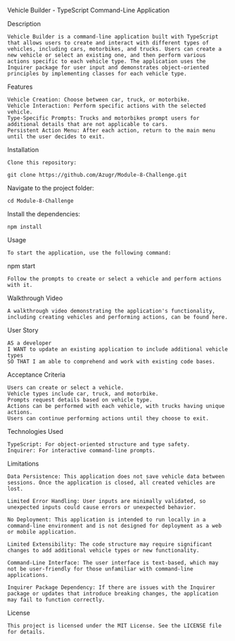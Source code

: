 Vehicle Builder - TypeScript Command-Line Application

Description

    Vehicle Builder is a command-line application built with TypeScript that allows users to create and interact with different types of vehicles, including cars, motorbikes, and trucks. Users can create a new vehicle or select an existing one, and then perform various actions specific to each vehicle type. The application uses the Inquirer package for user input and demonstrates object-oriented principles by implementing classes for each vehicle type.

Features

    Vehicle Creation: Choose between car, truck, or motorbike.
    Vehicle Interaction: Perform specific actions with the selected vehicle.
    Type-Specific Prompts: Trucks and motorbikes prompt users for additional details that are not applicable to cars.
    Persistent Action Menu: After each action, return to the main menu until the user decides to exit.

Installation

    Clone this repository:

    git clone https://github.com/Azugr/Module-8-Challenge.git

Navigate to the project folder:

    cd Module-8-Challenge

Install the dependencies:

    npm install

Usage

    To start the application, use the following command:

npm start

    Follow the prompts to create or select a vehicle and perform actions with it.

Walkthrough Video

    A walkthrough video demonstrating the application's functionality, including creating vehicles and performing actions, can be found here.

User Story

    AS a developer
    I WANT to update an existing application to include additional vehicle types
    SO THAT I am able to comprehend and work with existing code bases.

Acceptance Criteria

    Users can create or select a vehicle.
    Vehicle types include car, truck, and motorbike.
    Prompts request details based on vehicle type.
    Actions can be performed with each vehicle, with trucks having unique actions.
    Users can continue performing actions until they choose to exit.

Technologies Used

    TypeScript: For object-oriented structure and type safety.
    Inquirer: For interactive command-line prompts.

Limitations

    Data Persistence: This application does not save vehicle data between sessions. Once the application is closed, all created vehicles are lost.
    
    Limited Error Handling: User inputs are minimally validated, so unexpected inputs could cause errors or unexpected behavior.
    
    No Deployment: This application is intended to run locally in a command-line environment and is not designed for deployment as a web or mobile application.
    
    Limited Extensibility: The code structure may require significant changes to add additional vehicle types or new functionality.
   
    Command-Line Interface: The user interface is text-based, which may not be user-friendly for those unfamiliar with command-line applications.
    
    Inquirer Package Dependency: If there are issues with the Inquirer package or updates that introduce breaking changes, the application may fail to function correctly.

License

    This project is licensed under the MIT License. See the LICENSE file for details.